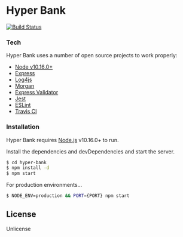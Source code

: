 # Hyper Bank

[![Build Status](https://travis-ci.org/volkancoskun/hyper-bank.svg?branch=master)](https://travis-ci.org/volkancoskun/hyper-bank)

### Tech

Hyper Bank uses a number of open source projects to work properly:

- [Node v10.16.0+](http://nodejs.org/)
- [Express](https://npmjs.com/package/express)
- [Log4js](https://www.npmjs.com/package/log4js)
- [Morgan](https://www.npmjs.com/package/morgan)
- [Express Validator](https://www.npmjs.com/package/express-validator)
- [Jest](https://jestjs.io/)
- [ESLint](https://www.npmjs.com/package/eslint)
- [Travis CI](https://travis-ci.org)


### Installation

Hyper Bank requires [Node.js](https://nodejs.org/) v10.16.0+ to run.

Install the dependencies and devDependencies and start the server.

```sh
$ cd hyper-bank
$ npm install -d
$ npm start
```

For production environments...

```sh
$ NODE_ENV=production && PORT={PORT} npm start
```

License
----

Unlicense